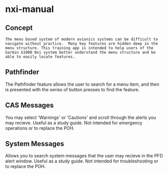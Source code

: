 # nxi-manual

## Concept

```
The menu based system of modern avionics systems can be difficult to navigate without practice.  Many key features are hidden deep in the menu structure. This training app is intended to help users of the Garmin G1000 Nxi system better understand the menu structure and be able to easily locate features.
```

## Pathfinder

The Pathfinder feature allows the user to search for a menu item, and then is presented with the series of button presses to find the feature.

## CAS Messages

You may select 'Warnings' or 'Cautions' and scroll through the alerts you may recieve. Useful as a study guide. Not intended for emergency operations or to replace the POH.

## System Messages

Allows you to search system messages that the user may recieve in the PFD alert window. Useful as a study guide. Not intended for troubleshooting or to replace the POH.
